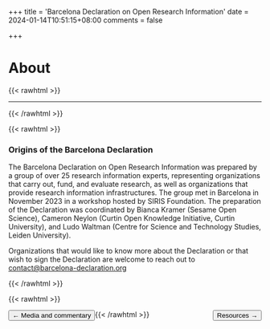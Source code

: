 +++
title = 'Barcelona Declaration on Open Research Information'
date = 2024-01-14T10:51:15+08:00
comments = false

+++

# About
{{< rawhtml >}}
<hr class="small">
{{< /rawhtml >}}

{{< rawhtml >}}
<div class="well about">
<h3>Origins of the Barcelona Declaration</h3>
<p>
The Barcelona Declaration on Open Research Information was prepared by a group of over 25 research information experts, representing organizations that carry out, fund, and evaluate research, as well as organizations that provide research information infrastructures. The group met in Barcelona in November 2023 in a workshop hosted by SIRIS Foundation. The preparation of the Declaration was coordinated by Bianca Kramer (Sesame Open Science), Cameron Neylon (Curtin Open Knowledge Initiative, Curtin University), and Ludo Waltman (Centre for Science and Technology Studies, Leiden University). 
</p>
<p>
Organizations that would like to know more about the Declaration or that wish to sign the Declaration are welcome to reach out to
<a href="mailto:contact@barcelona-declaration.org" title="contact@barcelona-declaration.org">contact@barcelona-declaration.org</a>
</p>
</div>
{{< /rawhtml >}}

{{< rawhtml >}}

<button style="float:left" onclick="document.location='/media'">&larr; Media and commentary</button> 

<button style="float:right" onclick="document.location='/resources'">Resources &rarr;</button>

{{< /rawhtml >}}
